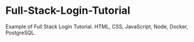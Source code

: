 # Full-Stack-Login-Tutorial
Example of Full Stack Login Tutorial. HTML, CSS, JavaScript, Node, Docker, PostgreSQL.
